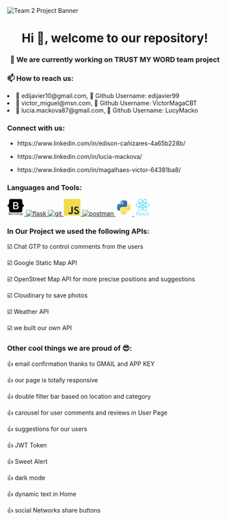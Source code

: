 ![Team 2 Project Banner](https://github.com/Team2-final-project-4geeks/team2-final-project/blob/main/GitHub%20Repo.jpg)

<h1 align="center">Hi 👋, welcome to our repository!</h1>


<h3 align="center" > 🔭 We are currently working on TRUST MY WORD team project </h3>


<h3 align="left"> 📫 How to reach us:</h3>
  
  <li> <a> 📧 edijavier10@gmail.com, 👀 Github Username: edijavier99  </a></li>
  <li> <a> 📧 victor_miguel@msn.com, 👀 Github Username: VictorMagaCBT  </a></li>
  <li> <a> 📧 lucia.mackova87@gmail.com, 👀 Github Username: LucyMacko  </a></li>

<h3 align="left">Connect with us: </h3>
<ul>
  <li>
    <p> https://www.linkedin.com/in/edison-cañizares-4a65b228b/</p>
  </li>
  <li>
    <p> https://www.linkedin.com/in/lucia-mackova/ </p>
  </li>
  <li>
    <p> https://www.linkedin.com/in/magalhaes-victor-64381ba8/ </p>
  </li>
</ul>
<p align="left">
</p>

<h3 align="left">Languages and Tools:</h3>
<p align="left"> <a href="https://getbootstrap.com" target="_blank" rel="noreferrer"> <img src="https://raw.githubusercontent.com/devicons/devicon/master/icons/bootstrap/bootstrap-plain-wordmark.svg" alt="bootstrap" width="40" height="40"/> </a> <a href="https://flask.palletsprojects.com/" target="_blank" rel="noreferrer"> <img src="https://www.vectorlogo.zone/logos/pocoo_flask/pocoo_flask-icon.svg" alt="flask" width="40" height="40"/> </a> <a href="https://git-scm.com/" target="_blank" rel="noreferrer"> <img src="https://www.vectorlogo.zone/logos/git-scm/git-scm-icon.svg" alt="git" width="40" height="40"/> </a> <a href="https://developer.mozilla.org/en-US/docs/Web/JavaScript" target="_blank" rel="noreferrer"> <img src="https://raw.githubusercontent.com/devicons/devicon/master/icons/javascript/javascript-original.svg" alt="javascript" width="40" height="40"/> </a> <a href="https://postman.com" target="_blank" rel="noreferrer"> <img src="https://www.vectorlogo.zone/logos/getpostman/getpostman-icon.svg" alt="postman" width="40" height="40"/> </a> <a href="https://www.python.org" target="_blank" rel="noreferrer"> <img src="https://raw.githubusercontent.com/devicons/devicon/master/icons/python/python-original.svg" alt="python" width="40" height="40"/> </a> <a href="https://reactjs.org/" target="_blank" rel="noreferrer"> <img src="https://raw.githubusercontent.com/devicons/devicon/master/icons/react/react-original-wordmark.svg" alt="react" width="40" height="40"/> </a> </p>

<h3 align="left">In Our Project we used the following APIs:</h3>
<p align="left"> ☑️ Chat GTP to control comments from the users </h3>
<p align="left"> ☑️ Google Static Map API </h3>
<p align="left"> ☑️ OpenStreet Map API for more precise positions and suggestions </h3>
<p align="left"> ☑️ Cloudinary to save photos </h3>
<p align="left"> ☑️ Weather API </h3>
<p align="left"> ☑️ we built our own API  </h3>

<h3 align="left">Other cool things we are proud of 😎: </h3>
<p align="left"> 👍 email confirmation thanks to GMAIL and APP KEY </h3>
<p align="left"> 👍 our page is totally responsive </h3>
<p align="left"> 👍 double filter bar based on location and category  </h3>
<p align="left"> 👍 carousel for user comments and reviews in User Page </h3>
<p align="left"> 👍 suggestions for our users </h3>
<p align="left"> 👍 JWT Token </h3>
<p align="left"> 👍 Sweet Alert </h3>
<p align="left"> 👍 dark mode </h3>
<p align="left"> 👍 dynamic text in  Home </h3>
<p align="left"> 👍 social Networks share buttons </h3>



